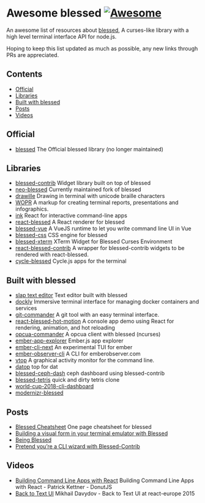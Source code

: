 # Awesome blessed [![Awesome](https://awesome.re/badge.svg)](https://github.com/sindresorhus/awesome)

An awesome list of resources about [blessed](https://github.com/chjj/blessed), A curses-like library with a high level terminal interface API for node.js.

Hoping to keep this list updated as much as possible, any new links through PRs are appreciated.

## Contents
- [Official](#official)
- [Libraries](#libraries)
- [Built with blessed](#built-with-blessed)
- [Posts](#posts)
- [Videos](#videos)

## Official
- [blessed](https://github.com/chjj/blessed) The Official blessed library (no longer maintained)

## Libraries
- [blessed-contrib](https://github.com/yaronn/blessed-contrib) Widget library built on top of blessed
- [neo-blessed](https://github.com/mscdex/neo-blessed) Currently maintained fork of blessed
- [drawille](https://github.com/madbence/node-drawille) Drawing in terminal with unicode braille characters 
- [WOPR](https://github.com/yaronn/wopr) A markup for creating terminal reports, presentations and infographics.  
- [ink](https://github.com/vadimdemedes/ink) React for interactive command-line apps
- [react-blessed](https://github.com/Yomguithereal/react-blessed) A React renderer for blessed
- [blessed-vue](https://github.com/lyonlai/blessed-vue) A VueJS runtime to let you write command line UI in Vue
- [blessed-css](https://github.com/TooTallNate/blessed-css) CSS engine for blessed
- [blessed-xterm](https://github.com/rse/blessed-xterm) XTerm Widget for Blessed Curses Environment
- [react-blessed-contrib](https://github.com/dundalek/react-blessed-contrib) A wrapper for blessed-contrib widgets to be rendered with react-blessed.
- [cycle-blessed](https://github.com/alkhe/cycle-blessed) Cycle.js apps for the terminal

## Built with blessed
- [slap text editor](https://github.com/slap-editor/slap) Text editor built with blessed
- [dockly](https://github.com/lirantal/dockly) Immersive terminal interface for managing docker containers and services
- [git-commander](https://github.com/golbin/git-commander) A git tool with an easy terminal interface.
- [react-blessed-hot-motion](https://github.com/gaearon/react-blessed-hot-motion) A console app demo using React for rendering, animation, and hot reloading
- [opcua-commander](https://github.com/node-opcua/opcua-commander) A opcua client with blessed (ncurses)
- [ember-app-explorer](https://github.com/rajasegar/eax) Ember.js app explorer
- [ember-cli-next](https://github.com/rajasegar/ember-cli-next) An experimental TUI for ember
- [ember-observer-cli](https://github.com/rajasegar/ember-observer-cli) A CLI for emberobserver.com
- [vtop](https://github.com/MrRio/vtop) A graphical activity monitor for the command line.
- [datop](https://github.com/maxogden/datop) top for dat
- [blessed-ceph-dash](https://github.com/digitallyserviced/blessed-ceph-dash) ceph dashboard using blessed-contrib
- [blessed-tetris](https://github.com/kirjavascript/blessed-tetris) quick and dirty tetris clone
- [world-cup-2018-cli-dashboard](https://github.com/cedricblondeau/world-cup-2018-cli-dashboard)
- [modernizr-blessed](https://github.com/patrickkettner/modernizr-blessed)

## Posts
- [Blessed Cheatsheet](https://devhints.io/blessed) One page cheatsheet for blessed
- [Building a visual form in your terminal emulator with Blessed](https://badacadabra.github.io/Building-a-visual-form-in-your-terminal-emulator-with-Blessed/) 
- [Being Blessed](https://recodes.co/being-blessed/)
- [Pretend you’re a CLI wizard with Blessed-Contrib](https://www.omgubuntu.co.uk/2019/01/blessed-contrib-hacker-terminal)

## Videos
- [Building Command Line Apps with React](https://www.youtube.com/watch?v=duNfIN8T9jA) Building Command Line Apps with React - Patrick Kettner - DonutJS
- [Back to Text UI](https://www.youtube.com/watch?v=ee_U2t-8L48) Mikhail Davydov - Back to Text UI at react-europe 2015

